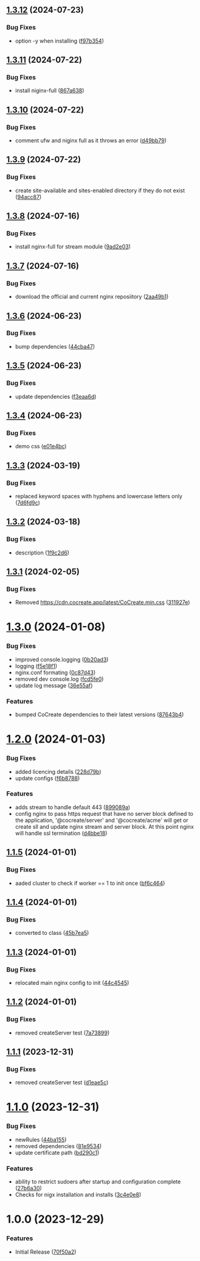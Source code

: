 ## [1.3.12](https://github.com/CoCreate-app/CoCreate-nginx/compare/v1.3.11...v1.3.12) (2024-07-23)


### Bug Fixes

* option -y when installing ([f97b354](https://github.com/CoCreate-app/CoCreate-nginx/commit/f97b354ba1ef7ed6d39d7772fc4e320de2bbcc72))

## [1.3.11](https://github.com/CoCreate-app/CoCreate-nginx/compare/v1.3.10...v1.3.11) (2024-07-22)


### Bug Fixes

* install niginx-full ([867a638](https://github.com/CoCreate-app/CoCreate-nginx/commit/867a638901ee8ffb76509b4c62091db841189287))

## [1.3.10](https://github.com/CoCreate-app/CoCreate-nginx/compare/v1.3.9...v1.3.10) (2024-07-22)


### Bug Fixes

* comment ufw and niginx full as it throws an error ([d49bb79](https://github.com/CoCreate-app/CoCreate-nginx/commit/d49bb79514cd047b25b3844bed9d7d7fe988cdf1))

## [1.3.9](https://github.com/CoCreate-app/CoCreate-nginx/compare/v1.3.8...v1.3.9) (2024-07-22)


### Bug Fixes

* create site-available and sites-enabled directory if they do not exist ([94acc87](https://github.com/CoCreate-app/CoCreate-nginx/commit/94acc872ae2b50d8414931e332a26aa0f5f6049c))

## [1.3.8](https://github.com/CoCreate-app/CoCreate-nginx/compare/v1.3.7...v1.3.8) (2024-07-16)


### Bug Fixes

* install nginx-full for stream module ([9ad2e03](https://github.com/CoCreate-app/CoCreate-nginx/commit/9ad2e03b0aec5047a1dd9aa4332f8d4076b171c0))

## [1.3.7](https://github.com/CoCreate-app/CoCreate-nginx/compare/v1.3.6...v1.3.7) (2024-07-16)


### Bug Fixes

* download the official and current nginx reposiitory ([2aa49b1](https://github.com/CoCreate-app/CoCreate-nginx/commit/2aa49b13af8e8246855c0dcdf8d5c223125e69d3))

## [1.3.6](https://github.com/CoCreate-app/CoCreate-nginx/compare/v1.3.5...v1.3.6) (2024-06-23)


### Bug Fixes

* bump dependencies ([44cba47](https://github.com/CoCreate-app/CoCreate-nginx/commit/44cba476f22b41d5ae1088c611d10d2e4998c3bc))

## [1.3.5](https://github.com/CoCreate-app/CoCreate-nginx/compare/v1.3.4...v1.3.5) (2024-06-23)


### Bug Fixes

* update dependencies ([f3eaa6d](https://github.com/CoCreate-app/CoCreate-nginx/commit/f3eaa6d8143dbe1c688a5c6fa161b4210d1c6578))

## [1.3.4](https://github.com/CoCreate-app/CoCreate-nginx/compare/v1.3.3...v1.3.4) (2024-06-23)


### Bug Fixes

* demo css ([e01e4bc](https://github.com/CoCreate-app/CoCreate-nginx/commit/e01e4bc6ce1a2190089983ccf2569953332f6c45))

## [1.3.3](https://github.com/CoCreate-app/CoCreate-nginx/compare/v1.3.2...v1.3.3) (2024-03-19)


### Bug Fixes

* replaced keyword spaces with hyphens and lowercase letters only ([7d6fd9c](https://github.com/CoCreate-app/CoCreate-nginx/commit/7d6fd9cb5846cfe8fe167c30b3accf323ba494f4))

## [1.3.2](https://github.com/CoCreate-app/CoCreate-nginx/compare/v1.3.1...v1.3.2) (2024-03-18)


### Bug Fixes

* description ([1f9c2d6](https://github.com/CoCreate-app/CoCreate-nginx/commit/1f9c2d6f8433742831fc931ad02b3aa9695673e1))

## [1.3.1](https://github.com/CoCreate-app/CoCreate-nginx/compare/v1.3.0...v1.3.1) (2024-02-05)


### Bug Fixes

* Removed https://cdn.cocreate.app/latest/CoCreate.min.css ([311927e](https://github.com/CoCreate-app/CoCreate-nginx/commit/311927e51bac46271e89d68182469720b501c66b))

# [1.3.0](https://github.com/CoCreate-app/CoCreate-nginx/compare/v1.2.0...v1.3.0) (2024-01-08)


### Bug Fixes

* improved console.logging ([0b20ad3](https://github.com/CoCreate-app/CoCreate-nginx/commit/0b20ad32f3ca407bb71f5ea14bc623be51a6ba01))
* logging ([f5e18f1](https://github.com/CoCreate-app/CoCreate-nginx/commit/f5e18f1aee274d78fdc624caaffd504a03dab4e6))
* nginx.conf formating ([0c87d43](https://github.com/CoCreate-app/CoCreate-nginx/commit/0c87d43536017668e089629d9894fedbecd0c606))
* removed dev console.log ([fcd5fe0](https://github.com/CoCreate-app/CoCreate-nginx/commit/fcd5fe0dc9fdb9159531ac51f0f7a71363593b02))
* update log message ([36e55af](https://github.com/CoCreate-app/CoCreate-nginx/commit/36e55afe35e9e42a05c5efb19ac3a296882ead0a))


### Features

* bumped CoCreate dependencies to their latest versions ([87643b4](https://github.com/CoCreate-app/CoCreate-nginx/commit/87643b423b1ac62f235bf2599befeb2d38a72b0c))

# [1.2.0](https://github.com/CoCreate-app/CoCreate-nginx/compare/v1.1.5...v1.2.0) (2024-01-03)


### Bug Fixes

* added licencing details ([228d79b](https://github.com/CoCreate-app/CoCreate-nginx/commit/228d79bfb1ca48d5b0eda92dff547304b9df2055))
* update configs ([f6b8788](https://github.com/CoCreate-app/CoCreate-nginx/commit/f6b8788962a34df4aa4e449b0ad6154b9266e2b4))


### Features

* adds stream to handle default 443 ([899089a](https://github.com/CoCreate-app/CoCreate-nginx/commit/899089a74d7c364a65cedcec63d77c48ff886613))
* config nginx to pass https request that have no server block defined to the application, '@cocreate/server' and '@cocreate/acme' will get or create sll and update nginx stream and server block. At this point nginx will handle ssl termination ([d4bbe18](https://github.com/CoCreate-app/CoCreate-nginx/commit/d4bbe185a63b49a53037a89594faead11f849b46))

## [1.1.5](https://github.com/CoCreate-app/CoCreate-nginx/compare/v1.1.4...v1.1.5) (2024-01-01)


### Bug Fixes

* aaded cluster to check if worker == 1 to init once ([bf6c464](https://github.com/CoCreate-app/CoCreate-nginx/commit/bf6c46465fd38290d349ff2c3f0aad0b28de47e0))

## [1.1.4](https://github.com/CoCreate-app/CoCreate-nginx/compare/v1.1.3...v1.1.4) (2024-01-01)


### Bug Fixes

* converted to class ([45b7ea5](https://github.com/CoCreate-app/CoCreate-nginx/commit/45b7ea5bd30381137f979052312b4f53f5f438f9))

## [1.1.3](https://github.com/CoCreate-app/CoCreate-nginx/compare/v1.1.2...v1.1.3) (2024-01-01)


### Bug Fixes

* relocated main nginx config to init ([44c4545](https://github.com/CoCreate-app/CoCreate-nginx/commit/44c454511bf9f1c9ef8a003e5a331aa219116019))

## [1.1.2](https://github.com/CoCreate-app/CoCreate-nginx/compare/v1.1.1...v1.1.2) (2024-01-01)


### Bug Fixes

* removed createServer test ([7a73899](https://github.com/CoCreate-app/CoCreate-nginx/commit/7a738994df49cca8d052bacd62dce476e3c47081))

## [1.1.1](https://github.com/CoCreate-app/CoCreate-nginx/compare/v1.1.0...v1.1.1) (2023-12-31)


### Bug Fixes

* removed createServer test ([d1eae5c](https://github.com/CoCreate-app/CoCreate-nginx/commit/d1eae5cedf02dabd5e4da620866d6999f8be8fbd))

# [1.1.0](https://github.com/CoCreate-app/CoCreate-nginx/compare/v1.0.0...v1.1.0) (2023-12-31)


### Bug Fixes

* newRules ([44ba155](https://github.com/CoCreate-app/CoCreate-nginx/commit/44ba155c711d1f606b71388dacf7d30fdb68a474))
* removed dependencies ([81e9534](https://github.com/CoCreate-app/CoCreate-nginx/commit/81e9534283315901b0099f4e0627718eb3e5ac49))
* update certificate path ([bd290c1](https://github.com/CoCreate-app/CoCreate-nginx/commit/bd290c1c3ab51effb48c7f06c9d098065fd579fd))


### Features

* ability to restrict sudoers after startup and configuration complete ([27b6a30](https://github.com/CoCreate-app/CoCreate-nginx/commit/27b6a302a553250986caf3496f88f4cf07ba3434))
* Checks for nigx installation and installs ([3c4e0e8](https://github.com/CoCreate-app/CoCreate-nginx/commit/3c4e0e841efc9d36ad5c8611bcaab626805feb36))

# 1.0.0 (2023-12-29)


### Features

* Initial Release ([70f50a2](https://github.com/CoCreate-app/CoCreate-nginx/commit/70f50a2b3b801221c8a765f52eded7fb8ff582d5))
